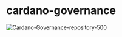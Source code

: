 # cardano-governance
![Cardano-Governance-repository-500](https://user-images.githubusercontent.com/17021249/150047288-d2195b81-64a6-4d0f-a7ef-590cd6d17b0a.png)

